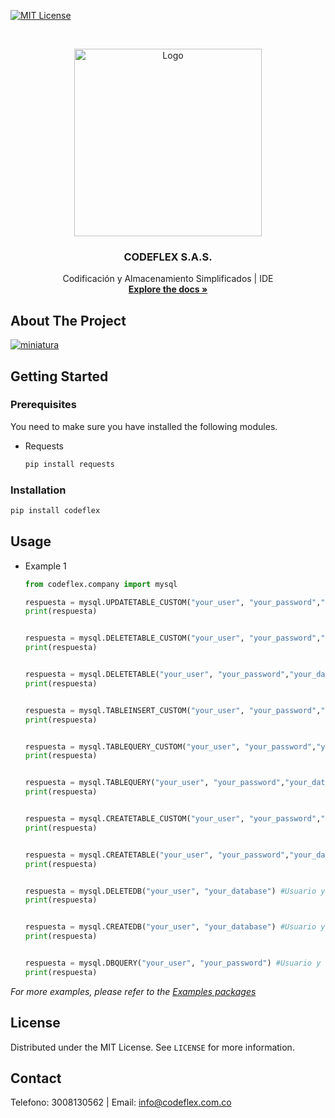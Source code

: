 [![MIT License][license-shield]](https://s3.amazonaws.com/www.codeflex.lat/documentos/c3320017-1937-4353-8881-475e3c89e25e/LICENSE.txt)

<!-- PROJECT LOGO -->
<br />
<p align="center">
  <a href="https://codeflex.com.co">
    <img src="https://codeflex.com.co/assets/img/navegadorlogo/logooriginal.png" alt="Logo" width="300">
  </a>

  <h3 align="center">CODEFLEX S.A.S.</h3>

  <p align="center">
    Codificación y Almacenamiento Simplificados | IDE
    <br />
    <a href="https://docs.codeflex.com.co/"><strong>Explore the docs »</strong></a>
    <br />
  </p>
</p>

<!-- ABOUT THE PROJECT -->
## About The Project

[![miniatura][miniatura]](https://codeflex.com.co)


<!-- GETTING STARTED -->
## Getting Started

### Prerequisites

You need to make sure you have installed the following modules.
* Requests
  ```s
  pip install requests
  ```

### Installation

```python
pip install codeflex
```

<!-- USAGE EXAMPLES -->
## Usage

* Example 1
    ```python
    from codeflex.company import mysql

    respuesta = mysql.UPDATETABLE_CUSTOM("your_user", "your_password","your_database", "your_SQL") #Usuario , Contraseña, Base de datos, Sql
    print(respuesta)


    respuesta = mysql.DELETETABLE_CUSTOM("your_user", "your_password","your_database", "your_SQL") #Usuario , Contraseña, Base de datos, Sql
    print(respuesta)
 

    respuesta = mysql.DELETETABLE("your_user", "your_password","your_database", "your_tablename") #Usuario , Contraseña, Base de datos, Nombre de la tabla
    print(respuesta)


    respuesta = mysql.TABLEINSERT_CUSTOM("your_user", "your_password","your_database", "your_SQL") #Usuario , Contraseña, Base de datos, Sql
    print(respuesta)
 

    respuesta = mysql.TABLEQUERY_CUSTOM("your_user", "your_password","your_database", "your_SQL") #Usuario , Contraseña, Base de datos, Sql
    print(respuesta)


    respuesta = mysql.TABLEQUERY("your_user", "your_password","your_database", "your_tablename") #Usuario , Contraseña, Base de datos, Nombre de la tabla
    print(respuesta)


    respuesta = mysql.CREATETABLE_CUSTOM("your_user", "your_password","your_database", "your_SQL") #Usuario , Contraseña, Base de datos, Sql
    print(respuesta)


    respuesta = mysql.CREATETABLE("your_user", "your_password","your_database", "your_tablename") #Usuario , Contraseña, Base de datos, Nombre de la tabla
    print(respuesta)


    respuesta = mysql.DELETEDB("your_user", "your_database") #Usuario y Base de datos
    print(respuesta)


    respuesta = mysql.CREATEDB("your_user", "your_database") #Usuario y Base de datos
    print(respuesta)
 
 
    respuesta = mysql.DBQUERY("your_user", "your_password") #Usuario y Contraseña
    print(respuesta)

    ```

_For more examples, please refer to the [Examples packages](https://docs.codeflex.com.co/docs-page.html#section-3)_

<!-- LICENSE -->
## License

Distributed under the MIT License. See `LICENSE` for more information.

<!-- CONTACT -->
## Contact
Telefono: 3008130562 |
Email: info@codeflex.com.co

<!-- MARKDOWN LINKS & IMAGES -->
<!-- https://www.markdownguide.org/basic-syntax/#reference-style-links -->
[contributors-shield]: https://img.shields.io/github/contributors/avmmodules/AVMWeather.svg?style=for-the-badge
[contributors-url]: https://github.com/avmmodules/AVMWeather/graphs/contributors
[forks-shield]: https://img.shields.io/github/forks/avmmodules/AVMWeather.svg?style=for-the-badge
[forks-url]: https://github.com/avmmodules/AVMWeather/network/members
[stars-shield]: https://img.shields.io/github/stars/avmmodules/AVMWeather.svg?style=for-the-badge
[stars-url]: https://github.com/avmmodules/AVMWeather/stargazers
[issues-shield]: https://img.shields.io/github/issues/avmmodules/AVMWeather.svg?style=for-the-badge
[issues-url]: https://github.com/avmmodules/AVMWeather/issues
[license-shield]: https://img.shields.io/github/license/avmmodules/AVMWeather.svg?style=for-the-badge
[license-url]: https://github.com/avmmodules/AVMWeather/blob/main/LICENSE
[miniatura]: https://codeflex.com.co/assets/img/ggg.webp
